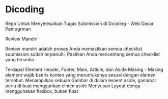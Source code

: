 # Dicoding
Repo Untuk Menyelesaikan Tugas Submission di Dcoding - Web Dasar Pemogrman

Review Mandiri

Review mandiri adalah proses Anda memastikan semua checklist submission sudah terpenuhi. Pastikan Anda mencentang semua checklist yang tersedia.

Terdapat Element Header, Footer, Main, Article, dan Aside
Masing - Masing element wajib bseris konten yang meruntukanya sesuai dengan elemen tersebut.
Menampilkan sebuah Gambar di dalam lement aside, gamabar perlu di buat menggunkan elmen aside
Menyusun Layout denga menggunakan flexbox, bukan float
